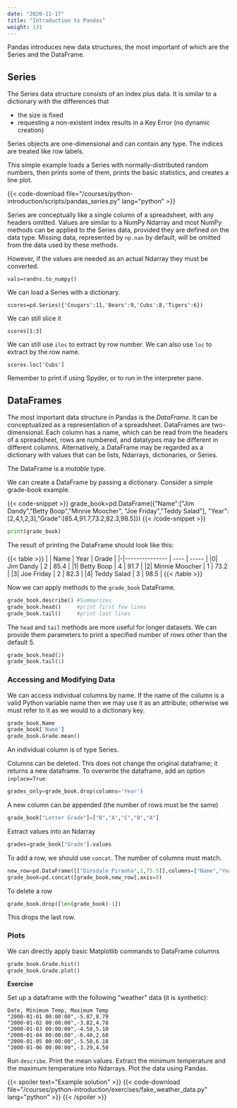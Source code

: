 ```yaml
---
date: "2020-11-17"
title: "Introduction to Pandas"
weight: 131
---
```


Pandas introduces new data structures, the most important of which are the Series and the DataFrame.

## Series

The Series data structure consists of an index plus data.  It is similar to a dictionary with the differences that 

* the size is fixed
* requesting a non-existent index results in a Key Error (no dynamic creation)

Series objects are one-dimensional and can contain any type.  The indices are treated like row labels.

This simple example loads a Series with normally-distributed random numbers, then prints some of them, prints the basic statistics, and creates a line plot.

{{< code-download file="/courses/python-introduction/scripts/pandas_series.py" lang="python" >}}

Series are conceptually like a single column of a spreadsheet, with any headers omitted.  Values are similar to a NumPy Ndarray and most NumPy methods can be applied to the Series data, provided they are defined on the data type.  Missing data, represented by `np.nan` by default, will be omitted from the data used by these methods.

However, if the values are needed as an actual Ndarray they must be converted.
```
vals=randns.to_numpy()
```

We can load a Series with a dictionary.
```
scores=pd.Series({'Cougars':11,'Bears':9,'Cubs':8,'Tigers':6})
```

We can still slice it
```
scores[1:3]
```

We can still use `iloc` to extract by row number.  We can also use `loc` to extract by the row name.

```
scores.loc['Cubs']
```

Remember to print if using Spyder, or to run in the interpreter pane.

## DataFrames

The most important data structure in Pandas is the _DataFrame_.  It can be conceptualized as a representation of a spreadsheet.  DataFrames are two-dimensional.  Each column has a name, which can be read from the headers of a spreadsheet, rows are numbered, and datatypes may be different in different columns.  Alternatively, a DataFrame may be regarded as a dictionary with values that can be lists, Ndarrays, dictionaries, or Series.

The DataFrame is a _mutable_ type.

We can create a DataFrame by passing a dictionary. Consider a simple grade-book example.

{{< code-snippet >}}
grade_book=pd.DataFrame({"Name":["Jim Dandy","Betty Boop","Minnie Moocher",
                                 "Joe Friday","Teddy Salad"],
                         "Year":[2,4,1,2,3],"Grade":[85.4,91.7,73.2,82.3,98.5]})
{{< /code-snippet >}}

```python
print(grade_book)
```

The result of printing the DataFrame should look like this:

{{< table >}}
| | Name           | Year | Grade |
|-|--------------- | ---- | ----- |
|0| Jim Dandy      | 2    | 85.4  |
|1| Betty Boop     | 4    | 91.7  |
|2| Minnie Moocher | 1    | 73.2  |
|3| Joe Friday     | 2    | 82.3  |
|4| Teddy Salad    | 3    | 98.5  |
{{< /table >}}

Now we can apply methods to the `grade_book` DataFrame.

```python
grade_book.describe() #Summarizes
grade_book.head()     #print first few lines
grade_book.tail()     #print last lines
```
The `head` and `tail` methods are more useful for longer datasets. We can provide them parameters to print a specified number of rows other than the default 5.
```python
grade_book.head(2)
grade_book.tail(1)
```

### Accessing and Modifying Data

We can access individual columns by name.  If the name of the column is a valid Python variable name then we may use it as an attribute; otherwise we must refer to it as we would to a dictionary key.

```python
grade_book.Name
grade_book['Name']
grade_book.Grade.mean()
```
An individual column is of type Series.

Columns can be deleted. This does not change the original dataframe; it returns a new dataframe.  To overwrite the dataframe, add an option `inplace=True`.

```python
grades_only=grade_book.drop(columns='Year')
```

A new column can be appended (the number of rows must be the same)
```python
grade_book["Letter Grade"]=["B","A","C","B","A"]
```

Extract values into an Ndarray
```python
grades=grade_book["Grade"].values
```

To add a row, we should use `concat`.  The number of columns must match.
```python
new_row=pd.DataFrame([["Dinsdale Piranha",1,75.5]],columns=["Name","Year","Grade"])
grade_book=pd.concat([grade_book,new_row],axis=0)
```

To delete a row
```python
grade_book.drop([len(grade_book)-1])
```
This drops the last row.

### Plots

We can directly apply basic Matplotlib commands to DataFrame columns

```python
grade_book.Grade.hist()
grade_book.Grade.plot()
```

**Exercise**

Set up a dataframe with the following "weather" data (it is synthetic):
```no-highlight
Date, Minimum Temp, Maximum Temp
"2000-01-01 00:00:00",-5.87,8.79
"2000-01-02 00:00:00",-3.82,4.78
"2000-01-03 00:00:00",-4.58,5.10
"2000-01-04 00:00:00",-6.40,2.68
"2000-01-05 00:00:00",-5.50,6.18
"2000-01-06 00:00:00",-3.29,4.50
```

Run `describe`.  Print the mean values.  Extract the minimum temperature and the maximum temperature into Ndarrays.  Plot the data using Pandas.

{{< spoiler text="Example solution" >}}
{{< code-download file="/courses/python-introduction/exercises/fake_weather_data.py" lang="python" >}}
{{< /spoiler >}}
